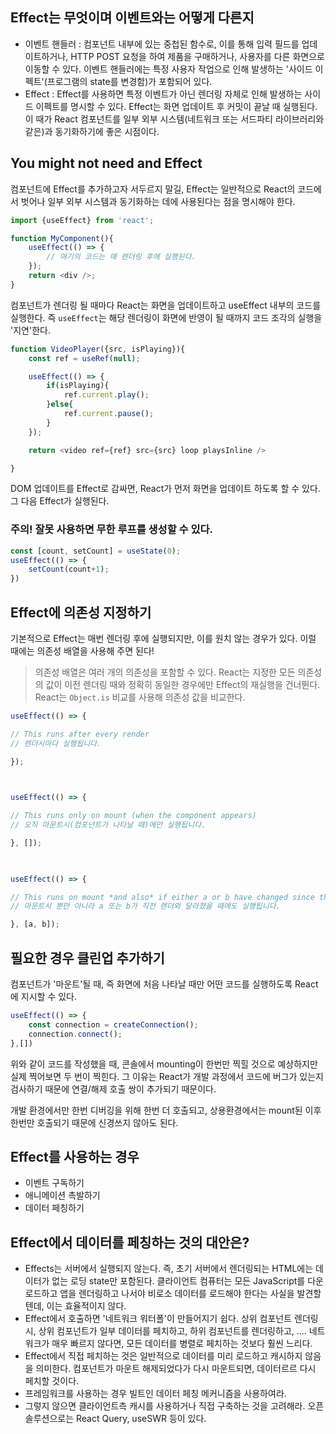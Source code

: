 ## Effect는 무엇이며 이벤트와는 어떻게 다른지
- 이벤트 핸들러 : 컴포넌트 내부에 있는 중첩된 함수로, 이를 통해 입력 필드를 업데이트하거나, HTTP POST 요청을 하여 제품을 구매하거나, 사용자를 다른 화면으로 이동할 수 있다. 이벤트 핸들러에는 특정 사용자 작업으로 인해 발생하는 '사이드 이펙트'(프로그램의 state를 변경함)가 포함되어 있다.
- Effect : Effect를 사용하면 특정 이벤트가 아닌 렌더링 자체로 인해 발생하는 사이드 이펙트를 명시할 수 있다. Effect는 화면 업데이트 후 커밋이 끝날 때 실행된다. 이 때가 React 컴포넌트를 일부 외부 시스템(네트워크 또는 서드파티 라이브러리와 같은)과 동기화하기에 좋은 시점이다.

## You might not need and Effect
컴포넌트에 Effect를 추가하고자 서두르지 말길, Effect는 일반적으로 React의 코드에서 벗어나 일부 외부 시스템과 동기화하는 데에 사용된다는 점을 명시해야 한다.

```js
import {useEffect} from 'react';

function MyComponent(){
	useEffect(() => {
		// 여기의 코드는 매 렌더링 후에 실행된다.
	});
	return <div />;
}
```
컴포넌트가 렌더링 될 때마다 React는 화면을 업데이트하고 useEffect 내부의 코드를 실행한다. 즉 `useEffect`는 해당 렌더링이 화면에 반영이 될 때까지 코드 조각의 실행을 '지연'한다.

```js
function VideoPlayer({src, isPlaying}){
	const ref = useRef(null);

	useEffect(() => {
		if(isPlaying){
			ref.current.play();
		}else{
			ref.current.pause();
		}
	});

	return <video ref={ref} src={src} loop playsInline />

}
```
DOM 업데이트를 Effect로 감싸면, React가 먼저 화면을 업데이트 하도록 할 수 있다. 그 다음 Effect가 실행된다.

### 주의! 잘못 사용하면 무한 루프를 생성할 수 있다.
```js
const [count, setCount] = useState(0);
useEffect(() => {
	setCount(count+1);
})
```

## Effect에 의존성 지정하기
기본적으로 Effect는 매번 렌더링 후에 실행되지만, 이를 원치 않는 경우가 있다.
이럴 때에는 의존성 배열을 사용해 주면 된다!
> 의존성 배열은 여러 개의 의존성을 포함할 수 있다. React는 지정한 모든 의존성의 값이 이전 렌더링 때와 정확히 동일한 경우에만 Effect의 재실행을 건너뛴다. React는 `Object.is` 비교를 사용해 의존성 값을 비교한다. 

```js
useEffect(() => {  

// This runs after every render  
// 렌더시마다 실행됩니다.  

});  

  

useEffect(() => {  

// This runs only on mount (when the component appears)  
// 오직 마운트시(컴포넌트가 나타날 때)에만 실행됩니다.  

}, []);  

  

useEffect(() => {  

// This runs on mount *and also* if either a or b have changed since the last render  
// 마운트시 뿐만 아니라 a 또는 b가 직전 렌더와 달라졌을 때에도 실행됩니다.  

}, [a, b]);
```

## 필요한 경우 클린업 추가하기
컴포넌트가 '마운트'될 때, 즉 화면에 처음 나타날 때만 어떤 코드를 실행하도록 React에 지시할 수 있다. 
```js
useEffect(() => {
	const connection = createConnection();
	connection.connect();
},[])
```
위와 같이 코드를 작성했을 때, 콘솔에서 mounting이 한번만 찍힐 것으로 예상하지만 실제 찍어보면 두 번이 찍힌다. 그 이유는 React가 개발 과정에서 코드에 버그가 있는지 검사하기 때문에 연결/해제 호출 쌍이 추가되기 때문이다.

개발 환경에서만 한번 디버깅을 위해 한번 더 호출되고, 상용환경에서는 mount된 이후 한번만 호출되기 때문에 신경쓰지 않아도 된다. 

## Effect를 사용하는 경우
- 이벤트 구독하기
- 애니메이션 촉발하기
- 데이터 페칭하기

## Effect에서 데이터를 페칭하는 것의 대안은?
- Effects는 서버에서 실행되지 않는다. 즉, 초기 서버에서 렌더링되는 HTML에는 데이터가 없는 로딩 state만 포함된다. 클라이언트 컴퓨터는 모든 JavaScript를 다운로드하고 앱을 렌더링하고 나서야 비로소 데이터를 로드해야 한다는 사실을 발견할 텐데, 이는 효율적이지 않다.
- Effect에서 호출하면 '네트워크 워터폴'이 만들어지기 쉽다. 상위 컴포넌트 렌더링시, 상위 컴포넌트가 일부 데이터를 페치하고, 하위 컴포넌트를 렌더링하고, .... 네트워크가 매우 빠르지 않다면, 모든 데이터를 병렬로 페치하는 것보다 훨씬 느리다.
- Effect에서 직접 페치하는 것은 일반적으로 데이터를 미리 로드하고 캐시하지 않음을 의미한다. 컴포넌트가 마운트 해제되었다가 다시 마운트되면, 데이터르르 다시 페치할 것이다.
- 프레임워크를 사용하는 경우 빌트인 데이터 페칭 메커니즘을 사용하여라.
- 그렇지 않으면 클라이언트측 캐시를 사용하거나 직접 구축하는 것을 고려해라. 오픈 솔루션으로는 React Query, useSWR 등이 있다.